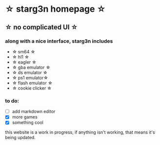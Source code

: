# ☆ starg3n homepage ☆
☆ no complicated UI ☆
---
### along with a nice interface, starg3n includes
  - ☆ sm64 ☆
  - ☆ hl1 ☆
  - ☆ eagler ☆
  - ☆ gba emulator ☆
  - ☆ ds emulator ☆
  - ☆ ps1 emulator☆
  - ☆ flash emulator ☆
  - ☆ cookie clicker ☆

### to do:
  - [ ] add markdown editor
  - [X] more games
  - [X] something cool

this website is a work in progress, if anything isn't working, that means it's being updated.
